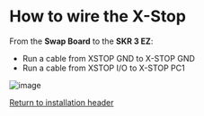 # How to wire the X-Stop

From the **Swap Board** to the **SKR 3 EZ**:

- Run a cable from XSTOP GND to X-STOP GND
- Run a cable from XSTOP I/O to X-STOP PC1

![image](https://github.com/smartwareio/SWIO-Kobra-Max-Adapter-Kit/assets/139072083/7566f334-feff-4d34-bd4a-6c3354c2386f)

[Return to installation header](https://github.com/smartwareio/SWIO-Kobra-Max-Adapter-Kit/blob/main/README.md#wiring-the-swap-board)
